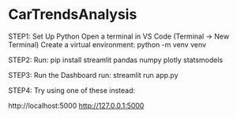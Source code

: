 # CarTrendsAnalysis
STEP1: Set Up Python Open a terminal in VS Code (Terminal → New Terminal) Create a virtual environment: python -m venv venv

STEP2: Run: pip install streamlit pandas numpy plotly statsmodels

STEP3: Run the Dashboard run: streamlit run app.py

STEP4: Try using one of these instead:

http://localhost:5000 http://127.0.0.1:5000
